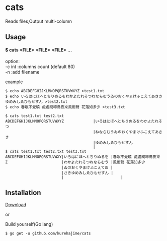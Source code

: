 # cats

Reads files,Output multi-column


## Usage

#### $ cats \<FILE\> \<FILE\> \<FILE\> ... 

option:  
  -c int  :columns count (default 80)  
  -n	    :add filename  

example

```
$ echo ABCDEFGHIJKLMNOPQRSTUVWXYZ >test1.txt
$ echo いろはにほへとちりぬるをわかよたれそつねならむうゐのおくやまけふこえてあさきゆめみしゑひもせすん >test2.txt
$ echo 春眠不覺曉 處處聞啼鳥夜來風雨聲 花落知多少 >test3.txt

$ cats test1.txt test2.txt 
ABCDEFGHIJKLMNOPQRSTUVWXYZ             |いろはにほへとちりぬるをわかよたれそつ
                                       |ねならむうゐのおくやまけふこえてあさき
                                       |ゆめみしゑひもせすん
                                       |
$ cats test1.txt test2.txt test3.txt
ABCDEFGHIJKLMNOPQRSTUVWXY|いろはにほへとちりぬるを |春眠不覺曉 處處聞啼鳥夜來
Z                        |わかよたれそつねならむう |風雨聲 花落知多少
                         |ゐのおくやまけふこえてあ |
                         |さきゆめみしゑひもせすん |
                         |                         |
```



## Installation
[Download](https://github.com/kurehajime/cats/releases)

or 

Build yourself(Go lang)

```
$ go get -u github.com/kurehajime/cats
```

